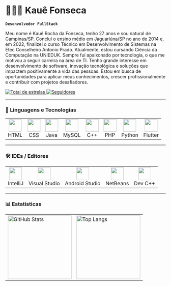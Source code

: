 # 👨🏻‍💻 Kauê Fonseca

**`Desenvolvedor FullStack`**

Meu nome é Kauê Rocha da Fonseca, tenho 27 anos e sou natural de Campinas/SP. Concluí o ensino médio em Jaguariúna/SP no ano de 2014 e, em 2022, finalizei o curso Técnico em Desenvolvimento de Sistemas na Etec Conselheiro Antonio Prado. Atualmente, estou cursando Ciência da Computação na UNIEDUK. Sempre fui apaixonado por tecnologia, o que me motivou a seguir carreira na área de TI. Tenho grande interesse em desenvolvimento de software, inovação tecnológica e soluções que impactem positivamente a vida das pessoas. Estou em busca de oportunidades para aplicar meus conhecimentos, crescer profissionalmente e contribuir com projetos desafiadores.

<p align="left">
    <a href="https://github.com/Fonseca-Dev?tab=stars">
        <img 
            alt="Total de estrelas" 
            title="Total de estrelas GitHub" 
            src="https://custom-icon-badges.demolab.com/github/stars/Fonseca-Dev?color=55960c&style=for-the-badge&labelColor=488207&logo=star&label=estrelas"
        />
    </a>
    <a href="https://github.com/Fonseca-Dev?tab=followers">
        <img 
            alt="Seguidores" 
            title="Me siga no GitHub" 
            src="https://custom-icon-badges.demolab.com/github/followers/Fonseca-Dev?color=236ad3&labelColor=1155ba&style=for-the-badge&logo=github&label=Seguidores&logoColor=white"
        />
    </a>
</p>

---

### 🤖 Linguagens e Tecnologias

<table>
  <tr>
    <td align="center">
      <img src="https://cdn.jsdelivr.net/gh/devicons/devicon@latest/icons/html5/html5-original.svg" width="40px" /><br/>HTML
    </td>
    <td align="center">
      <img src="https://cdn.jsdelivr.net/gh/devicons/devicon@latest/icons/css3/css3-original.svg" width="40px" /><br/>CSS
    </td>
    <td align="center">
      <img src="https://cdn.jsdelivr.net/gh/devicons/devicon@latest/icons/java/java-original-wordmark.svg" width="40px" /><br/>Java
    </td>
    <td align="center">
      <img src="https://cdn.jsdelivr.net/gh/devicons/devicon@latest/icons/mysql/mysql-original-wordmark.svg" width="40px" /><br/>MySQL
    </td>
    <td align="center">
      <img src="https://cdn.jsdelivr.net/gh/devicons/devicon@latest/icons/cplusplus/cplusplus-original.svg" width="40px" /><br/>C++
    </td>
    <td align="center">
      <img src="https://cdn.jsdelivr.net/gh/devicons/devicon@latest/icons/php/php-original.svg" width="40px" /><br/>PHP
    </td>
    <td align="center">
      <img src="https://cdn.jsdelivr.net/gh/devicons/devicon@latest/icons/python/python-original.svg" width="40px" /><br/>Python
    </td>
    <td align="center">
      <img src="https://cdn.jsdelivr.net/gh/devicons/devicon@latest/icons/flutter/flutter-original.svg" width="40px" /><br/>Flutter
    </td>
  </tr>
</table>

---

### 🛠️ IDEs / Editores

<table>
  <tr>
    <td align="center">
      <img src="https://cdn.jsdelivr.net/gh/devicons/devicon@latest/icons/intellij/intellij-original.svg" width="40px" /><br/>IntelliJ
    </td>
    <td align="center">
      <img src="https://cdn.jsdelivr.net/gh/devicons/devicon@latest/icons/visualstudio/visualstudio-plain.svg" width="40px" /><br/>Visual Studio
    </td>
    <td align="center">
      <img src="https://cdn.jsdelivr.net/gh/devicons/devicon@latest/icons/androidstudio/androidstudio-original.svg" width="40px" /><br/>Android Studio
    </td>
    <td align="center">
      <img src="https://upload.wikimedia.org/wikipedia/commons/9/98/Apache_NetBeans_Logo.svg" width="40px" /><br/>NetBeans
    </td>
    <td align="center">
      <img src="https://images-wixmp-ed30a86b8c4ca887773594c2.wixmp.com/i/6796fe47-907a-4f6f-8075-8722ea4708d1/dapvn1w-76f47a94-188c-4a3e-b3bb-fc06c0d93566.png/v1/fill/w_894,h_894,q_70,strp/alternative_dev_c___icon__256x256__by_thepi7on_dapvn1w-pre.jpg" width="40px" /><br/>Dev C++
    </td>
  </tr>
</table>

---

### 📊 Estatísticas

<table>
  <tr>
    <td>
      <img 
        alt="GitHub Stats" 
        height="200" 
        src="https://github-readme-stats.vercel.app/api?username=Fonseca-Dev&show_icons=true&theme=tokyonight&include_all_commits=true&locale=pt-br" 
      />
    </td>
    <td>
      <img 
        alt="Top Langs" 
        height="200" 
        src="https://github-readme-stats.vercel.app/api/top-langs/?username=Fonseca-Dev&repo=Java_Mobile_Projects&repo=MyQSL_Projects&layout=compact&theme=tokyonight" 
      />
    </td>
  </tr>
</table>
